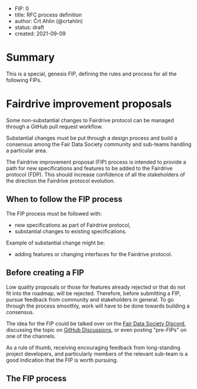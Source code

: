 - FIP: 0
- title: RFC process definition
- author: Črt Ahlin (@crtahlin)
- status: draft
- created: 2021-09-09



# Summary

This is a special, genesis FIP, defining the rules and process for all the following FIPs.



# Fairdrive improvement proposals

Some non-substantial changes to Fairdrive protocol can be managed through a GitHub pull request workflow.

Substantial changes must be put through a design process and build a consensus among the Fair Data Society community and sub-teams handling a particular area.

The Fairdrive improvement proposal (FIP) process is intended to provide a path for new specifications and features to be added to the Fairdrive protocol (FDP). This should increase confidence of all the stakeholders of the direction the Fairdrive protocol evolution.



## When to follow the FIP process

The FIP process must be followed with:

- new specifications as part of Fairdrive protocol,
- substantial changes to existing specifications.

Example of substantial change might be:

- adding features or changing interfaces for the Fairdrive protocol.



## Before creating a FIP

Low quality proposals or those for features already rejected or that do not fit into the roadmap, will be rejected. Therefore, before submitting a FIP, pursue feedback from community and stakeholders in general. To go through the process smoothly, work will have to be done towards building a consensus. 

The idea for the FIP could be talked over on the [Fair Data Society Discord](https://discord.gg/KrVTmahcUA), discussing the topic on [GitHub Discussions](https://github.com/fairDataSociety/fds-rfcs/discussions), or even posting "pre-FIPs" on one of the channels.

As a rule of thumb, receiving encouraging feedback from long-standing project developers, and particularly members of the relevant sub-team is a good indication that the FIP is worth pursuing.



## The FIP process

